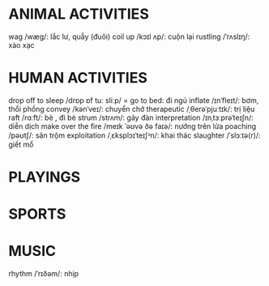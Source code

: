 # ANIMAL ACTIVITIES
wag /wæɡ/: lắc lư, quẫy (đuôi)
coil up /kɔɪl ʌp/: cuộn lại
rustling /ˈrʌslɪŋ/: xào xạc

# HUMAN ACTIVITIES
drop off to sleep /drɒp ɒf tuː sliːp/ = go to bed: đi ngủ
inflate /ɪnˈfleɪt/: bơm, thổi phồng
convey /kənˈveɪ/: chuyển chở
therapeutic /ˌθerəˈpjuːtɪk/: trị liệu
raft /rɑːft/: bè , đi bè
strum /strʌm/: gảy đàn
interpretation /ɪnˌtɜːprəˈteɪʃn/: diễn dịch
make over the fire /meɪk ˈəʊvə ðə faɪə/: nướng trên lửa
poaching /pəʊtʃ/: săn trộm
exploitation /ˌɛksplɔɪˈteɪʃᵊn/: khai thác
slaughter /ˈslɔːtə(r)/: giết mổ

# PLAYINGS


# SPORTS

# MUSIC
rhythm /ˈrɪðəm/: nhịp